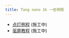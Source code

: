 ```yaml
---
title: Tang nano 1k 一些例程
---
```


- [点灯例程](./Nano_1K_examples/LED.md) (施工中)
- [驱屏教程](./Nano_1K_examples/LCD.md) (施工中)
